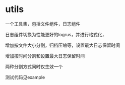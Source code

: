 # utils

一个工具集，包括文件组件，日志组件

日志组件切换为性能更好的logrus，并进行格式化，

增加按文件大小分割，归档压缩等，设置最大日志保留时间

增加按时间分割和设置最大日志保留时间

两种分割方式同时仅生效一个

测试代码见example


